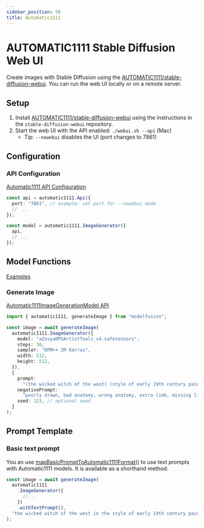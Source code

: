 ```yaml
---
sidebar_position: 50
title: Automatic1111
---
```


# AUTOMATIC1111 Stable Diffusion Web UI

Create images with Stable Diffusion using the [AUTOMATIC1111/stable-diffusion-webui](https://github.com/AUTOMATIC1111/stable-diffusion-webui). You can run the web UI locally or on a remote server.

## Setup

1. Install [AUTOMATIC1111/stable-diffusion-webui](https://github.com/AUTOMATIC1111/stable-diffusion-webui) using the instructions in the `stable-diffusion-webui` repository.
2. Start the web UI with the API enabled: `./webui.sh --api` (Mac)
   - Tip: `--nowebui` disables the UI (port changes to 7861)

## Configuration

### API Configuration

[Automatic1111 API Configuration](/api/classes/Automatic1111ApiConfiguration)

```ts
const api = automatic1111.Api({
  port: "7861", // example: set port for --nowebui mode
  // ...
});

const model = automatic1111.ImageGenerator({
  api,
  // ...
});
```

## Model Functions

[Examples](https://github.com/lgrammel/modelfusion/tree/main/examples/basic/src/model-provider/a1111)

### Generate Image

[Automatic1111ImageGenerationModel API](/api/classes/Automatic1111ImageGenerationModel)

```ts
import { automatic1111, generateImage } from "modelfusion";

const image = await generateImage(
  automatic1111.ImageGenerator({
    model: "aZovyaRPGArtistTools_v4.safetensors",
    steps: 30,
    sampler: "DPM++ 2M Karras",
    width: 512,
    height: 512,
  }),
  {
    prompt:
      "(the wicked witch of the west) (style of early 19th century painting)",
    negativePrompt:
      "poorly drawn, bad anatomy, wrong anatomy, extra limb, missing limb", // optional negative prompt
    seed: 123, // optional seed
  }
);
```

## Prompt Template

### Basic text prompt

You an use [mapBasicPromptToAutomatic1111Format()](/api/modules#mapbasicprompttoautomatic1111format) to use text prompts with Automatic1111 models. It is available as a shorthand method:

```ts
const image = await generateImage(
  automatic1111
    .ImageGenerator({
      //...
    })
    .withTextPrompt(),
  "the wicked witch of the west in the style of early 19th century painting"
);
```
